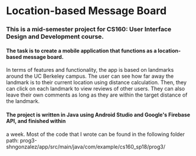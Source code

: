# Location-based Message Board
### This is a mid-semester project for CS160: User Interface Design and Development course.

#### The task is to create a mobile application that functions as a location-based message board. 
In terms of features and functionality, the app is based on landmarks around the UC Berkeley campus. 
The user can see how far away the landmark is to their current location using distance calculation. 
Then, they can click on each landmark to view reviews of other users. They can also leave their own 
comments as long as they are within the target distance of the landmark.

#### The project is written in Java using Android Studio and Google's Firebase API, and finished within 
a week. Most of the code that I wrote can be found in the following folder path: 
prog3-shngonzalez/app/src/main/java/com/example/cs160_sp18/prog3/
